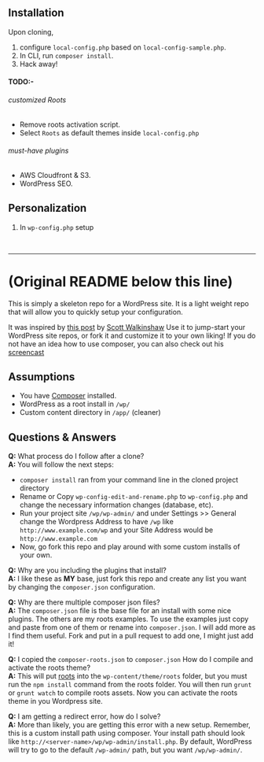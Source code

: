 ## Installation

Upon cloning, 

1. configure `local-config.php` based on `local-config-sample.php`.
2. In CLI, run `composer install`.
3. Hack away!

#### TODO:-

###### customized Roots
+ Remove roots activation script.
+ Select `Roots` as default themes inside `local-config.php`

###### must-have plugins
+ AWS Cloudfront & S3.
+ WordPress SEO.

## Personalization

1. In `wp-config.php` setup 

<br>
<hr>

# (Original README below this line)

This is simply a skeleton repo for a WordPress site.  It is a light weight repo that will allow you to quickly setup your configuration.

It was inspired by [this post](http://roots.io/using-composer-with-wordpress/) by [Scott Walkinshaw](https://github.com/swalkinshaw)
Use it to jump-start your WordPress site repos, or fork it and customize it to your own liking!  If you do not have an idea how to use composer, you can also check out his [screencast](http://roots.io/screencasts/using-composer-with-wordpress/)

## Assumptions

* You have [Composer](https://github.com/composer/composer) installed.
* WordPress as a root install in `/wp/`
* Custom content directory in `/app/` (cleaner)

## Questions & Answers

**Q:** What process do I follow after a clone?  
**A:** You will follow the next steps:

*  `composer install` ran from your command line in the cloned project directory
*  Rename or Copy `wp-config-edit-and-rename.php` to `wp-config.php` and change the necessary information changes (database, etc).
*  Run your project site `/wp/wp-admin/` and under Settings >> General change the Wordpress Address to have `/wp` like `http://www.example.com/wp` and your Site Address would be `http://www.example.com`
*  Now, go fork this repo and play around with some custom installs of your own.

**Q:** Why are you including the plugins that install?  
**A:** I like these as **MY** base, just fork this repo and create any list you want by changing the `composer.json` configuration.

**Q:** Why are there multiple composer json files?  
**A:** The `composer.json` file is the base file for an install with some nice plugins.  The others are my roots examples.  To use the examples just copy and paste from one of them or rename into `composer.json`.  I will add more as I find them useful. Fork and put in a pull request to add one, I might just add it!

**Q:** I copied the `composer-roots.json` to `composer.json` How do I compile and activate the roots theme?  
**A:** This will put [roots](https://github.com/roots/roots) into the `wp-content/theme/roots` folder, but you must run the `npm install` command from the roots folder. You will then run `grunt` or `grunt watch` to compile roots assets. Now you can activate the roots theme in you Wordpress site.

**Q:** I am getting a redirect error, how do I solve?  
**A:** More than likely, you are getting this error with a new setup.  Remember, this is a custom install path using composer. Your install path should look like `http://<server-name>/wp/wp-admin/install.php`.  By default, WordPress will try to go to the default `/wp-admin/` path, but you want `/wp/wp-admin/`.
